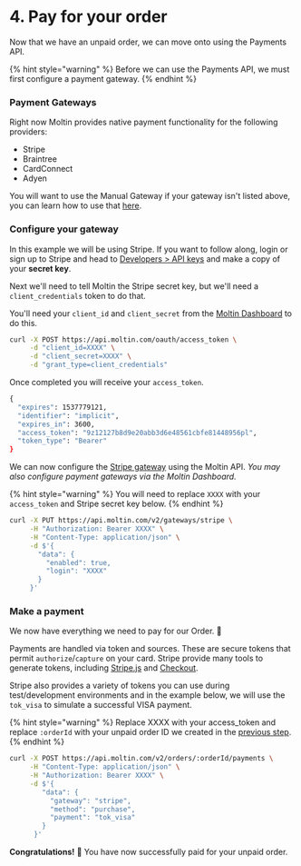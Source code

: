 # 4. Pay for your order

Now that we have an unpaid order, we can move onto using the Payments API.

{% hint style="warning" %}
Before we can use the Payments API, we must first configure a payment gateway.‌
{% endhint %}

### Payment Gateways <a id="payment-gateways"></a>

Right now Moltin provides native payment functionality for the following providers:‌

* ​Stripe​
* ​Braintree​
* ​CardConnect​
* ​Adyen​

You will want to use the Manual Gateway if your gateway isn't listed above, you can learn how to use that [here](https://app.gitbook.com/@moltin/s/guides/guides/payment/implement-own-payment-gateway).‌

### Configure your gateway <a id="configure-your-gateway"></a>

In this example we will be using Stripe. If you want to follow along, login or sign up to Stripe and head to [Developers &gt; API keys](https://dashboard.stripe.com/account/apikeys) and make a copy of your **secret key**.‌

Next we'll need to tell Moltin the Stripe secret key, but we'll need a `client_credentials` token to do that.‌

You'll need your `client_id` and `client_secret` from the [Moltin Dashboard](https://dashboard.moltin.com/) to do this.

```bash
curl -X POST https://api.moltin.com/oauth/access_token \
     -d "client_id=XXXX" \
     -d "client_secret=XXXX" \
     -d "grant_type=client_credentials"‌
```

Once completed you will receive your `access_token`.

```bash
‌{
  "expires": 1537779121,
  "identifier": "implicit",
  "expires_in": 3600,
  "access_token": "9z12127b8d9e20abb3d6e48561cbfe81448956pl",
  "token_type": "Bearer"
}
```

We can now configure the [Stripe gateway](https://docs.moltin.com/payments/gateways/configure-stripe) using the Moltin API. _You may also configure payment gateways via the Moltin Dashboard._

{% hint style="warning" %}
You will need to replace `XXXX` with your `access_token` and Stripe secret key below.
{% endhint %}

```bash
‌curl -X PUT https://api.moltin.com/v2/gateways/stripe \
     -H "Authorization: Bearer XXXX" \
     -H "Content-Type: application/json" \
     -d $'{
       "data": {
         "enabled": true,
         "login": "XXXX"
       }
     }'
```

### Make a payment <a id="make-a-payment"></a>

We now have everything we need to pay for our Order. 🎉‌

Payments are handled via token and sources. These are secure tokens that permit `authorize`/`capture` on your card. Stripe provide many tools to generate tokens, including [Stripe.js](https://stripe.com/docs/stripe-js/reference) and [Checkout](https://stripe.com/docs/checkout).‌

Stripe also provides a variety of tokens you can use during test/development environments and in the example below, we will use the `tok_visa` to simulate a successful VISA payment.

{% hint style="warning" %}
Replace XXXX with your access\_token and replace `:orderId` with your unpaid order ID we created in the [previous step](https://app.gitbook.com/@moltin/s/guides/your-first-api-request/3.-checkout#checkout-a-cart).
{% endhint %}

```bash
‌curl -X POST https://api.moltin.com/v2/orders/:orderId/payments \
     -H "Content-Type: application/json" \
     -H "Authorization: Bearer XXXX" \
     -d $'{
        "data": {
          "gateway": "stripe",
          "method": "purchase",
          "payment": "tok_visa"
        }
      }'
```

**Congratulations!** 🎉 You have now successfully paid for your unpaid order.[  
](https://app.gitbook.com/@moltin/s/guides/your-first-api-request/5.-going-further)

